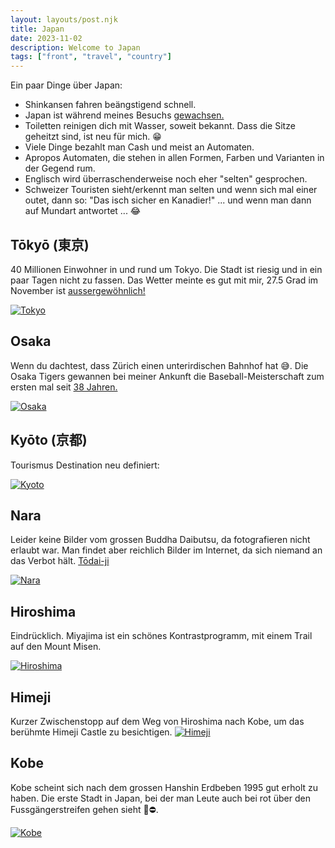 ```yaml
---
layout: layouts/post.njk
title: Japan
date: 2023-11-02
description: Welcome to Japan
tags: ["front", "travel", "country"]
---
```



Ein paar Dinge über Japan:
* Shinkansen fahren beängstigend schnell.
* Japan ist während meines Besuchs [gewachsen.](https://www.japantimes.co.jp/news/2023/11/07/japan/science-health/iwo-jima-volcano-new-isle/)
* Toiletten reinigen dich mit Wasser, soweit bekannt. Dass die Sitze geheitzt sind, ist neu für mich. 😁
* Viele Dinge bezahlt man Cash und meist an Automaten.
* Apropos Automaten, die stehen in allen Formen, Farben und Varianten in der Gegend rum.
* Englisch wird überraschenderweise noch eher "selten" gesprochen.
* Schweizer Touristen sieht/erkennt man selten und wenn sich mal einer outet, dann so: "Das isch sicher en Kanadier!" ... und wenn man dann auf Mundart antwortet ... 😂 


## Tōkyō (東京)

 40 Millionen Einwohner in und rund um Tokyo. Die Stadt ist riesig und in ein paar Tagen nicht zu fassen. Das Wetter meinte es gut mit mir, 27.5 Grad im November ist [aussergewöhnlich!](https://www.japantimes.co.jp/news/2023/11/07/japan/science-health/japan-november-warm-weather/)


<a href="https://photos.app.goo.gl/1J2EpqPKCc9PTEB46" target="_blank"><img src="https://i.ibb.co/BC2qXBb/tokyo-tower-view.jpg" alt="Tokyo" border="0"></a>


## Osaka

Wenn du dachtest, dass Zürich einen unterirdischen Bahnhof hat 😅.
Die Osaka Tigers gewannen bei meiner Ankunft die Baseball-Meisterschaft zum ersten mal seit [38 Jahren.](https://www.japantimes.co.jp/news/2023/11/06/japan/tigers-fans-osaka-celebrate/)

<a href="https://photos.app.goo.gl/LuYG5fpzf5FcCMzv9" target="_blank"><img src="https://i.ibb.co/9wfPdk5/osaka.jpg" alt="Osaka" border="0"></a>



## Kyōto (京都)

Tourismus Destination neu definiert:

<a href="https://photos.app.goo.gl/HUQ7QiuZjqxfTEAo7" target="_blank"><img src="https://i.ibb.co/Bz9wYHg/kyoto.jpg" alt="Kyoto" border="0"></a>

## Nara

Leider keine Bilder vom grossen Buddha Daibutsu, da fotografieren nicht erlaubt war.
Man findet aber reichlich Bilder im Internet, da sich niemand an das Verbot hält.
[Tōdai-ji
](https://en.wikipedia.org/wiki/T%C5%8Ddai-ji)

<a href="https://photos.app.goo.gl/PDbDFu3GuJD2xBJH9" target="_blank"><img src="https://i.ibb.co/ChKjmJC/nara.jpg" alt="Nara" border="0"></a>


## Hiroshima

Eindrücklich.
Miyajima ist ein schönes Kontrastprogramm, mit einem Trail auf den Mount Misen.

<a href="https://photos.app.goo.gl/EQULEG5d7kYkDfKP8" target="_blank"><img src="https://i.ibb.co/dpQ4ryb/hiroschima.jpg" alt="Hiroshima" border="0"></a>

## Himeji

Kurzer Zwischenstopp auf dem Weg von Hiroshima nach Kobe, um das berühmte Himeji Castle zu besichtigen.
<a href="https://photos.app.goo.gl/K2hwQhmjxJcDZMXg8" target="_blank"><img src="https://i.ibb.co/YNx3ZCd/himeji.jpg" alt="Himeji" border="0"></a>


## Kobe

Kobe scheint sich nach dem grossen Hanshin Erdbeben 1995 gut erholt zu haben. Die erste Stadt in Japan, bei der man Leute auch bei rot über den Fussgängerstreifen gehen sieht 🚦⛔.

<a href="https://photos.app.goo.gl/6Bcbwkf17LVk7XRPA" target="_blank"><img src="https://i.ibb.co/MgBjc6p/kobe.jpg" alt="Kobe" border="0"></a>

